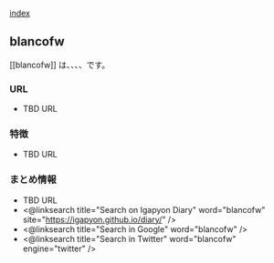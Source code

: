 [index](https://igapyon.github.io/diary/keyword/index.html)

## blancofw

[[blancofw]] は、、、、です。

### URL

* TBD URL

### 特徴

* TBD URL

### まとめ情報

* TBD URL
* <@linksearch title="Search on Igapyon Diary" word="blancofw" site="https://igapyon.github.io/diary/" />
* <@linksearch title="Search in Google" word="blancofw" />
* <@linksearch title="Search in Twitter" word="blancofw" engine="twitter" />

